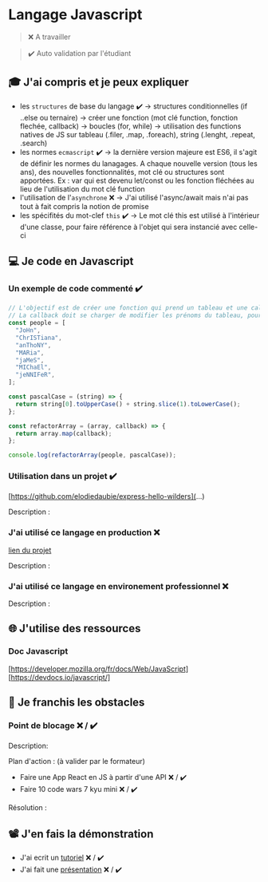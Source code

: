 # Langage Javascript

> ❌ A travailler

> ✔️ Auto validation par l'étudiant

## 🎓 J'ai compris et je peux expliquer

- les `structures` de base du langage ✔️
  -> structures conditionnelles (if ..else ou ternaire)
  -> créer une fonction (mot clé function, fonction flechée, callback)
  -> boucles (for, while)
  -> utilisation des functions natives de JS sur tableau (.filer, .map, .foreach), string (.lenght, .repeat, .search)
- les normes `ecmascript` ✔️
  -> la dernière version majeure est ES6, il s'agit de définir les normes du lanagages. A chaque nouvelle version (tous les ans), des nouvelles fonctionnalités, mot clé ou structures sont apportées. Ex : var qui est devenu let/const ou les fonction fléchées au lieu de l'utilisation du mot clé function
- l'utilisation de l'`asynchrone` ❌
  -> J'ai utilisé l'async/await mais n'ai pas tout à fait compris la notion de promise
- les spécifités du mot-clef `this` ✔️
  -> Le mot clé this est utilisé à l'intérieur d'une classe, pour faire référence à l'objet qui sera instancié avec celle-ci

## 💻 Je code en Javascript

### Un exemple de code commenté ✔️

```javascript
// L'objectif est de créer une fonction qui prend un tableau et une callback en paramètre.
// La callback doit se charger de modifier les prénoms du tableau, pour les formater : John au lieu de JoHn
const people = [
  "JoHn",
  "ChrISTiana",
  "anThoNY",
  "MARia",
  "jaMeS",
  "MIChaEl",
  "jeNNIFeR",
];

const pascalCase = (string) => {
  return string[0].toUpperCase() + string.slice(1).toLowerCase();
};

const refactorArray = (array, callback) => {
  return array.map(callback);
};

console.log(refactorArray(people, pascalCase));
```

### Utilisation dans un projet ✔️

[https://github.com/elodiedaubie/express-hello-wilders](...)

Description :

### J'ai utilisé ce langage en production ❌

[lien du projet](...)

Description :

### J'ai utilisé ce langage en environement professionnel ❌

Description :

## 🌐 J'utilise des ressources

### Doc Javascript

[https://developer.mozilla.org/fr/docs/Web/JavaScript]
[https://devdocs.io/javascript/]

## 🚧 Je franchis les obstacles

### Point de blocage ❌ / ✔️

Description:

Plan d'action : (à valider par le formateur)

- Faire une App React en JS à partir d'une API ❌ / ✔️
- Faire 10 code wars 7 kyu mini ❌ / ✔️

Résolution :

## 📽️ J'en fais la démonstration

- J'ai ecrit un [tutoriel](...) ❌ / ✔️
- J'ai fait une [présentation](...) ❌ / ✔️
